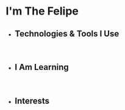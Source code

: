 <h1>I'm The Felipe </h1> 




- <h2>Technologies & Tools I Use</h2>
  <img src="https://img.shields.io/badge/JavaScript-323330?style=for-the-badge&logo=javascript&logoColor=F7DF1E" alt="">
  <img src="https://img.shields.io/badge/Node.js-339933?style=for-the-badge&logo=nodedotjs&logoColor=white" alt="">
  <img src="https://img.shields.io/badge/TypeScript-007ACC?style=for-the-badge&logo=typescript&logoColor=white" alt="">
  <img src="https://img.shields.io/badge/Express.js-000000?style=for-the-badge&logo=express&logoColor=white" alt="">
  <img src="https://img.shields.io/badge/Insomnia-5849be?style=for-the-badge&logo=Insomnia&logoColor=white" alt="">
  <img src="https://img.shields.io/badge/Swagger-85EA2D?style=for-the-badge&logo=Swagger&logoColor=white" alt="">


- <h2>I Am Learning</h2>
  <img src="https://img.shields.io/badge/prisma-1B222D?style=for-the-badge&logo=prisma&logoColor=white" alt="">
  <img src="https://img.shields.io/badge/MongoDB-4EA94B?style=for-the-badge&logo=mongodb&logoColor=white" alt="">
  

- <h2>Interests</h2>
  <img src="https://img.shields.io/badge/PHP-777BB4?style=for-the-badge&logo=php&logoColor=white" alt="">
  <img src="https://img.shields.io/badge/Java-ED8B00?style=for-the-badge&logo=java&logoColor=white" alt="">
  
 
